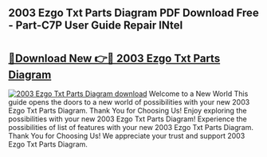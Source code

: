## 2003 Ezgo Txt Parts Diagram PDF Download Free - Part-C7P User Guide Repair lNteI

# <h2><a href="http://dfnspr.blite.top/?on=2003+Ezgo+Txt+Parts+Diagram">🔗Download New 👉🔴 2003 Ezgo Txt Parts Diagram</a></h2>

[![2003 Ezgo Txt Parts Diagram download](https://i.imgur.com/lujVjoI.png)](http://dfnspr.blite.top/?on=2003+Ezgo+Txt+Parts+Diagram)
Welcome to a New World This guide opens the doors to a new world of possibilities with your new 2003 Ezgo Txt Parts Diagram. Thank You for Choosing Us! Enjoy exploring the possibilities with your new 2003 Ezgo Txt Parts Diagram! Experience the possibilities of list of features with your new 2003 Ezgo Txt Parts Diagram. Thank You for Choosing Us! We appreciate your trust and support 2003 Ezgo Txt Parts Diagram.

